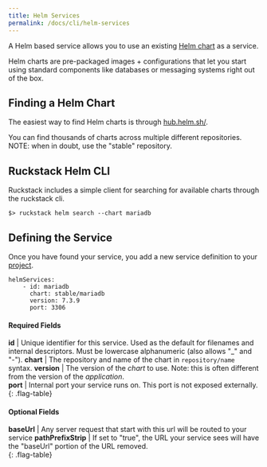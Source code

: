 ```yaml
---
title: Helm Services
permalink: /docs/cli/helm-services
---
```


A Helm based service allows you to use an existing [Helm chart](https://helm.sh/) as a service.

Helm charts are pre-packaged images + configurations that let you start using standard components like databases or messaging systems right out of the box.   

## Finding a Helm Chart

The easiest way to find Helm charts is through [hub.helm.sh/](https://hub.helm.sh/). 

You can find thousands of charts across multiple different repositories. NOTE: when in doubt, use the "stable" repository.

## Ruckstack Helm CLI

Ruckstack includes a simple client for searching for available charts through the ruckstack cli.

```
$> ruckstack helm search --chart mariadb 
```    

## Defining the Service
      
Once you have found your service, you add a new service definition to your [project](project-file).

```
helmServices:
    - id: mariadb
      chart: stable/mariadb
      version: 7.3.9
      port: 3306   
```

#### Required Fields

**id** | Unique identifier for this service. Used as the default for filenames and internal descriptors. Must be lowercase alphanumeric (also allows "_" and "-").
**chart** | The repository and name of the chart in `repository/name` syntax.
**version** | The version of the *chart* to use. Note: this is often different from the version of the *application*.   
**port** | Internal port your service runs on. This port is not exposed externally.
{: .flag-table}

#### Optional Fields

**baseUrl** | Any server request that start with this url will be routed to your service
**pathPrefixStrip** | If set to "true", the URL your service sees will have the "baseUrl" portion of the URL removed.  
{: .flag-table}
